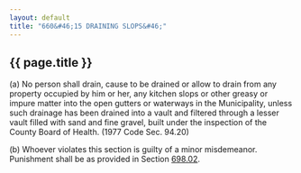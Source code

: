 ```yaml
---
layout: default 
title: "660&#46;15 DRAINING SLOPS&#46;"
---
```


{{ page.title }}
----------------

​(a) No person shall drain, cause to be drained or allow to drain from
any property occupied by him or her, any kitchen slops or other greasy
or impure matter into the open gutters or waterways in the Municipality,
unless such drainage has been drained into a vault and filtered through
a lesser vault filled with sand and fine gravel, built under the
inspection of the County Board of Health. (1977 Code Sec. 94.20)

​(b) Whoever violates this section is guilty of a minor misdemeanor.
Punishment shall be as provided in Section [698.02](38e2f631.html).
